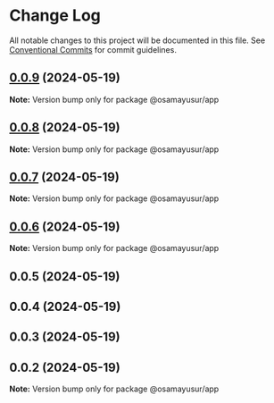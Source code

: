 # Change Log

All notable changes to this project will be documented in this file.
See [Conventional Commits](https://conventionalcommits.org) for commit guidelines.

## [0.0.9](https://github.com/osamaalhabarnah/monorepo-testing/compare/@osamayusur/app@0.0.8...@osamayusur/app@0.0.9) (2024-05-19)

**Note:** Version bump only for package @osamayusur/app





## [0.0.8](https://github.com/osamaalhabarnah/monorepo-testing/compare/@osamayusur/app@0.0.7...@osamayusur/app@0.0.8) (2024-05-19)

**Note:** Version bump only for package @osamayusur/app





## [0.0.7](https://github.com/osamaalhabarnah/monorepo-testing/compare/@osamayusur/app@0.0.6...@osamayusur/app@0.0.7) (2024-05-19)

**Note:** Version bump only for package @osamayusur/app





## [0.0.6](https://github.com/osamaalhabarnah/monorepo-testing/compare/@osamayusur/app@0.0.5...@osamayusur/app@0.0.6) (2024-05-19)

**Note:** Version bump only for package @osamayusur/app





## 0.0.5 (2024-05-19)



## 0.0.4 (2024-05-19)



## 0.0.3 (2024-05-19)



## 0.0.2 (2024-05-19)

**Note:** Version bump only for package @osamayusur/app
